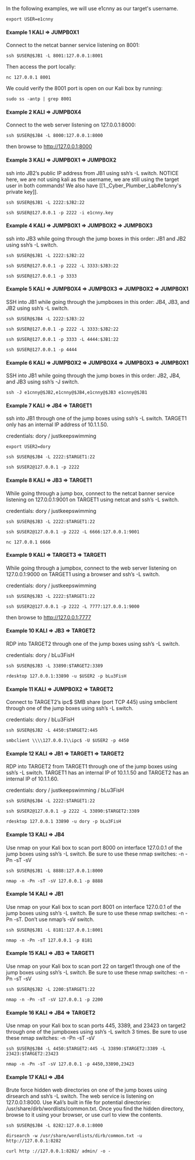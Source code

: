 In the following examples, we will use e1cnny as our target's username.

```
export USER=e1cnny
```

#### Example 1 KALI => JUMPBOX1

Connect to the netcat banner service listening on 8001:
```
ssh $USER@$JB1 -L 8001:127.0.0.1:8001
```

Then access the port locally:
```
nc 127.0.0.1 8001
```

We could verify the 8001 port is open on our Kali box by running:

```
sudo ss -antp | grep 8001
```

#### Example 2 KALI => JUMPBOX4

Connect to the web server listening on 127.0.0.1:8000:

```
ssh $USER@$JB4 -L 8000:127.0.0.1:8000
```

then browse to http://127.0.0.1:8000

#### Example 3 KALI => JUMPBOX1 => JUMPBOX2

ssh into JB2’s public IP address from JB1 using ssh’s -L switch.  NOTICE here, we are not using kali as the username, we are still using the target user in both commands!  We also have [[1._Cyber_Plumber_Lab#e1cnny's private key]].

```
ssh $USER@$JB1 -L 2222:$JB2:22
```

```
ssh $USER@127.0.0.1 -p 2222 -i e1cnny.key
```


#### Example 4 KALI => JUMPBOX1 => JUMPBOX2 => JUMPBOX3

ssh into JB3 while going through the jump boxes in this order: JB1 and JB2 using ssh’s -L switch.

```
ssh $USER@$JB1 -L 2222:$JB2:22
```

```
ssh $USER@127.0.0.1 -p 2222 -L 3333:$JB3:22
```

```
ssh $USER@127.0.0.1 -p 3333
```


#### Example 5 KALI => JUMPBOX4 => JUMPBOX3 => JUMPBOX2 => JUMPBOX1

SSH into JB1 while going through the jumpboxes in this order: JB4, JB3, and JB2 using ssh’s -L switch.

```
ssh $USER@$JB4 -L 2222:$JB3:22
```

```
ssh $USER@127.0.0.1 -p 2222 -L 3333:$JB2:22
```

```
ssh $USER@127.0.0.1 -p 3333 -L 4444:$JB1:22
```

```
ssh $USER@127.0.0.1 -p 4444
```

#### Example 6 KALI => JUMPBOX2 => JUMPBOX4 => JUMPBOX3 => JUMPBOX1

SSH into JB1 while going through the jump boxes in this order: JB2, JB4, and JB3 using ssh’s -J switch.

```
ssh -J e1cnny@$JB2,e1cnny@$JB4,e1cnny@$JB3 e1cnny@$JB1
```

#### Example 7 KALI => JB4 => TARGET1

ssh into JB1 through one of the jump boxes using ssh’s -L switch.  TARGET1 only has an internal IP address of 10.1.1.50.

credentials: dory / justkeepswimming

```
export USER2=dory
```

```
ssh $USER@$JB4 -L 2222:$TARGET1:22
```

```
ssh $USER2@127.0.0.1 -p 2222
```

#### Example 8 KALI => JB3 => TARGET1

While going through a jump box, connect to the netcat banner service listening on 127.0.0.1:9001 on TARGET1 using netcat and ssh’s -L switch.

credentials: dory / justkeepswimming

```
ssh $USER@$JB3 -L 2222:$TARGET1:22
```

```
ssh $USER2@127.0.0.1 -p 2222 -L 6666:127.0.0.1:9001
```

```
nc 127.0.0.1 6666
```


#### Example 9 KALI => TARGET3 => TARGET1

While going through a jumpbox, connect to the web server listening on 127.0.0.1:9000 on TARGET1 using a browser and ssh’s -L switch.

credentials: dory / justkeepswimming

```
ssh $USER@$JB3 -L 2222:$TARGET1:22
```

```
ssh $USER2@127.0.0.1 -p 2222 -L 7777:127.0.0.1:9000
```

then browse to http://127.0.0.1:7777

#### Example 10 KALI => JB3 => TARGET2

RDP into TARGET2 through one of the jump boxes using ssh’s -L switch.

credentials: dory / bLu3FisH

```
ssh $USER@$JB3 -L 33890:$TARGET2:3389
```

```
rdesktop 127.0.0.1:33890 -u $USER2 -p bLu3FisH
```

#### Example 11 KALI => JUMPBOX2 => TARGET2

Connect to TARGET2’s ipc$ SMB share (port TCP 445) using smbclient through one of the jump boxes using ssh’s -L switch.

credentials: dory / bLu3FisH

```
ssh $USER@$JB2 -L 4450:$TARGET2:445
```

```
smbclient \\\\127.0.0.1\\ipc$ -U $USER2 -p 4450
```

#### Example 12 KALI => JB1 => TARGET1 => TARGET2

RDP into TARGET2 from TARGET1 through one of the jump boxes using ssh’s -L switch. TARGET1 has an internal IP of 10.1.1.50 and TARGET2 has an internal IP of 10.1.1.60.

credentials: dory / justkeepswimming / bLu3FisH

```
ssh $USER@$JB4 -L 2222:$TARGET1:22
```

```
ssh $USER2@127.0.0.1 -p 2222 -L 33890:$TARGET2:3389
```

```
rdesktop 127.0.0.1 33890 -u dory -p bLu3FisH
```

#### Example 13 KALI => JB4

Use nmap on your Kali box to scan port 8000 on interface 127.0.0.1 of the jump boxes using ssh’s -L switch. Be sure to use these nmap switches: -n -Pn -sT -sV

```
ssh $USER@$JB1 -L 8888:127.0.0.1:8000
```

```
nmap -n -Pn -sT -sV 127.0.0.1 -p 8888
```

#### Example 14 KALI => JB1

Use nmap on your Kali box to scan port 8001 on interface 127.0.0.1 of the jump boxes using ssh’s -L switch. Be sure to use these nmap switches: -n -Pn -sT. Don’t use nmap’s -sV switch.

```
ssh $USER@$JB1 -L 8181:127.0.0.1:8001
```

```
nmap -n -Pn -sT 127.0.0.1 -p 8181
```

#### Example 15 KALI => JB3 => TARGET1

Use nmap on your Kali box to scan port 22 on target1 through one of the jump boxes using ssh’s -L switch. Be sure to use these nmap switches: -n -Pn -sT -sV

```
ssh $USER@$JB2 -L 2200:$TARGET1:22
```

```
nmap -n -Pn -sT -sV 127.0.0.1 -p 2200
```

#### Example 16 KALI => JB4 => TARGET2

Use nmap on your Kali box to scan ports 445, 3389, and 23423 on target2 through one of the jumpboxes using ssh’s -L switch 3 times. Be sure to use these nmap switches: -n -Pn -sT -sV

```
ssh $USER@$JB4 -L 4450:$TARGET2:445 -L 33890:$TARGET2:3389 -L 23423:$TARGET2:23423
```

```
nmap -n -Pn -sT -sV 127.0.0.1 -p 4450,33890,23423
```


#### Example 17 KALI => JB4

Brute force hidden web directories on one of the jump boxes using dirsearch and ssh’s -L switch. The web service is listening on 127.0.0.1:8000. Use Kali’s built in file for potential directories: /usr/share/dirb/wordlists/common.txt. Once you find the hidden directory, browse to it using your browser, or use curl to view the contents.

```
ssh $USER@$JB4 -L 8282:127.0.0.1:8000
```

```
dirsearch -w /usr/share/wordlists/dirb/common.txt -u http://127.0.0.1:8282
```



```
curl http ://127.0.0.1:8282/ admin/ -o -
```

